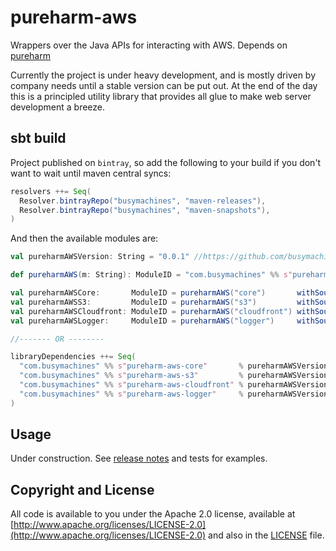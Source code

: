 # pureharm-aws
Wrappers over the Java APIs for interacting with AWS. Depends on [pureharm](https://github.com/busymachines/pureharm)

Currently the project is under heavy development, and is mostly driven by company needs until a stable version can be put out. At the end of the day this is a principled utility library that provides all glue to make web server development a breeze.

## sbt build
Project published on `bintray`, so add the following to your build if you don't want to wait until maven central syncs:
```scala
resolvers ++= Seq(
  Resolver.bintrayRepo("busymachines", "maven-releases"),
  Resolver.bintrayRepo("busymachines", "maven-snapshots"),
)
```

And then the available modules are:
```scala
val pureharmAWSVersion: String = "0.0.1" //https://github.com/busymachines/pureharm-aws/releases

def pureharmAWS(m: String): ModuleID = "com.busymachines" %% s"pureharm-aws-$m" % pureharmAWSVersion

val pureharmAWSCore:       ModuleID = pureharmAWS("core")       withSources ()
val pureharmAWSS3:         ModuleID = pureharmAWS("s3")         withSources ()
val pureharmAWSCloudfront: ModuleID = pureharmAWS("cloudfront") withSources ()
val pureharmAWSLogger:     ModuleID = pureharmAWS("logger")     withSources ()

//------- OR --------

libraryDependencies ++= Seq(
  "com.busymachines" %% s"pureharm-aws-core"       % pureharmAWSVersion,
  "com.busymachines" %% s"pureharm-aws-s3"         % pureharmAWSVersion,
  "com.busymachines" %% s"pureharm-aws-cloudfront" % pureharmAWSVersion,
  "com.busymachines" %% s"pureharm-aws-logger"     % pureharmAWSVersion,
)
```

## Usage
Under construction. See [release notes](https://github.com/busymachines/pureharm-aws/releases) and tests for examples.


## Copyright and License

All code is available to you under the Apache 2.0 license, available at [http://www.apache.org/licenses/LICENSE-2.0](http://www.apache.org/licenses/LICENSE-2.0) and also in the [LICENSE](./LICENSE) file.

